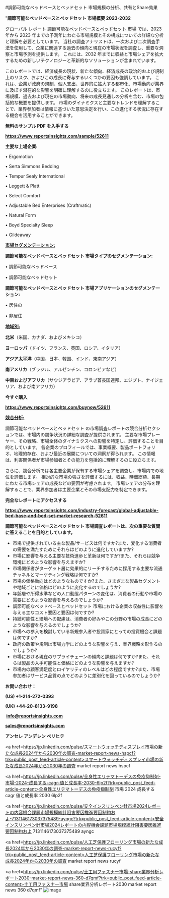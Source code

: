 #調節可能なベッドベースとベッドセット 市場規模の分析、共有とShare効果

"<strong>調節可能なベッドベースとベッドセット 市場概要 2023-2032</strong>

グローバル レポート <a href=https://www.reportsinsights.com/sample/52611>調節可能なベッドベースとベッドセット 市場</a> では、2023 年から 2023 年までの予測年にわたる市場規模とその構成についての詳細な分析と理解を必要としています。 当社の調査アナリストは、一次および二次調査手法を使用して、企業に関連する過去の傾向と現在の市場状況を調査し、重要な洞察と市場予測を提供します。 これには、2032 年までに収益と市場シェアを拡大​​するための新しいテクノロジーと革新的なソリューションが含まれています。

このレポートでは、経済成長の現状、新たな傾向、経済成長の政治的および規制上のリスク、およびこの成長に寄与するいくつかの要因も強調しています。 これは、企業が政府の規制、個人支出、世界的に拡大する都市化、市場動向が業界に及ぼす潜在的な影響を明確に理解するのに役立ちます。 このレポートは、市場規模、過去および現在の市場動向、将来の成長見通しの分析を含む、市場の包括的な概要を提供します。 市場のダイナミクスと主要なトレンドを理解することで、業界参加者は情報に基づいた意思決定を行い、この進化する状況に存在する機会を活用することができます。

<strong><b>無料のサンプル PDF を入手する</b></strong>

<a href=https://www.reportsinsights.com/sample/52611><strong><u>https://www.reportsinsights.com/sample/52611</u></strong></a>

<strong>主要な上場企業:</strong>

• Ergomotion

• Serta Simmons Bedding

• Tempur Sealy International

• Leggett & Platt

• Select Comfort

• Adjustable Bed Enterprises (Craftmatic)

• Natural Form

• Boyd Specialty Sleep

• Gildeaway

<strong><u>市場セグメンテーション</u></strong><strong><u>:</u></strong>

<strong>調節可能なベッドベースとベッドセット 市場タイプのセグメンテーション:</strong>

• 調節可能なベッドベース

• 調節可能なベッドセット

<strong>調節可能なベッドベースとベッドセット 市場アプリケーションのセグメンテーション:</strong>

• 居住の

• 非居住

<strong><u>地域別</u></strong><strong><u>:</u></strong>

<strong>北米</strong>（米国、カナダ、およびメキシコ）

<strong>ヨーロッパ</strong>（ドイツ、フランス、英国、ロシア、イタリア）

<strong>アジア太平洋</strong>（中国、日本、韓国、インド、東南アジア）

<strong>南アメリカ</strong>（ブラジル、アルゼンチン、コロンビアなど）

<strong>中東およびアフリカ</strong>（サウジアラビア、アラブ首長国連邦、エジプト、ナイジェリア、および南アフリカ）

<strong>今すぐ購入</strong>

<a href=https://www.reportsinsights.com/buynow/52611><strong><u>https://www.reportsinsights.com/buynow/52611</u></strong></a>

<strong><u>競合分析:</u></strong>

調節可能なベッドベースとベッドセット の市場調査レポートの競合分析セクションでは、市場内の競争状況の詳細な調査が提供されます。 主要な市場プレーヤー、その戦略、市場全体のダイナミクスへの影響を特定し、評価することを目的としています。 各企業のプロフィールでは、事業概要、製品ポートフォリオ、地理的存在、および最近の展開についての洞察が得られます。 この情報は、利害関係者が市場参加者とその能力を包括的に理解するのに役立ちます。

さらに、競合分析では各主要企業が保有する市場シェアを調査し、市場内での地位を評価します。 相対的な市場の強さを評価するには、収益、時価総額、長期にわたる市場シェアの成長などの要因が考慮されます。 市場シェアの分布を理解することで、業界参加者は主要企業とその市場支配力を特定できます。

<strong>完全なレポートにアクセスする</strong>

<a href=https://www.reportsinsights.com/industry-forecast/global-adjustable-bed-base-and-bed-set-market-research-52611><strong><u><b>https://www.reportsinsights.com/industry-forecast/global-adjustable-bed-base-and-bed-set-market-research-52611</b></u></strong></a>

<strong><b>調節可能なベッドベースとベッドセット 市場調査レポートは、次の重要な質問に答えることを目的としています。</b></strong>
<ul>
  <li>市場で提供されている主な製品/サービスは何ですか?また、変化する消費者の需要を満たすためにそれらはどのように進化していますか?</li>
  <li>市場に影響を与える主要な技術進歩と革新は何ですか?また、それらは競争環境にどのような影響を与えますか?</li>
  <li>市場関係者がターゲット層に効果的にリーチするために採用する主要な流通チャネルとマーケティング戦略は何ですか?</li>
  <li>市場の価格動向はどのようなものですか?また、さまざまな製品セグメントや地域ごとに価格はどのように変化するのでしょうか?</li>
  <li>年齢層や所得水準などの人口動態パターンの変化は、消費者の行動や市場の需要にどのような影響を与えるのでしょうか?</li>
  <li>調節可能なベッドベースとベッドセット 市場における企業の収益性に影響を与える主なコスト要因と要因は何ですか?</li>
  <li>持続可能性と環境への配慮は、消費者の好みやこの分野の市場の成長にどのような影響を与えるのでしょうか?</li>
  <li>市場への参入を検討している新規参入者や投資家にとっての投資機会と課題は何ですか?</li>
  <li>政府の政策や規制は市場力学にどのような影響を与え、業界戦略を形作るのでしょうか?</li>
  <li>市場における現在のサプライチェーンの傾向と課題は何ですか?また、それらは製品の入手可能性と価格にどのような影響を与えますか?</li>
  <li>市場内の顧客満足度とロイヤリティのレベルはどの程度ですか?また、市場参加者はサービス品質の点でどのように差別化を図っているのでしょうか?</li>
</ul>
<strong>お問い合わせ：</strong>

<strong>(US) +1-214-272-0393</strong>

<strong>(UK) +44-20-8133-9198</strong>

<strong> </strong><a href=info@reportsinsights.com><strong><u>info@reportsinsights.com</u></strong></a>

<a href=sales@reportsinsights.com><strong><u>sales@reportsinsights.com</u></strong></a>

<strong>アンセレ アンデレン ベリヒテ</strong>

<a href=https://jp.linkedin.com/pulse/スマートウォッチディスプレイ市場の新たな成長2024年から2030年の調査-market-report-news-hspcf?trk=public_post_feed-article-content>スマートウォッチディスプレイ市場の新たな成長2024年から2030年の調査 market report news hspcf</a>

<a href=https://jp.linkedin.com/pulse/全身性エリテマトーデスの免疫抑制剤-市場-2024-成長する-cagr-値と成長率-2030-6lp2f?trk=public_post_feed-article-content>全身性エリテマトーデスの免疫抑制剤 市場 2024 成長する cagr 値と成長率 2030 6lp2f</a>

<a href=https://jp.linkedin.com/pulse/安全インスリンペン針市場2024レポートの内容機会課題市場規模統計阻害要因推進要因制約およ-7131146173037375489-ayngc?trk=public_post_feed-article-content>安全インスリンペン針市場2024レポートの内容機会課題市場規模統計阻害要因推進要因制約およ 7131146173037375489 ayngc</a>

<a href=https://jp.linkedin.com/pulse/人工芝保護フローリング市場の新たな成長2024年から2030年の調査-market-report-news-rucyf?trk=public_post_feed-article-content>人工芝保護フローリング市場の新たな成長2024年から2030年の調査 market report news rucyf</a>

<a href=https://jp.linkedin.com/pulse/土工用ファスナー市場-share業界分析レポート2030-market-report-news-360-d7qmf?trk=public_post_feed-article-content>土工用ファスナー市場 share業界分析レポート2030 market report news 360 d7qmf</a>"
![image](https://github.com/ahaan12367/RIMarket24/assets/158471582/f92d8121-7526-4202-b521-8517871895a2)
